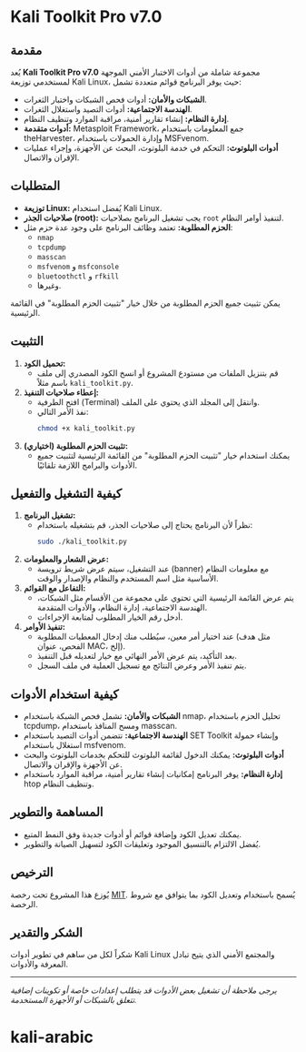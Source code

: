 # Kali Toolkit Pro v7.0

## مقدمة
يُعد **Kali Toolkit Pro v7.0** مجموعة شاملة من أدوات الاختبار الأمني الموجهة لمستخدمي توزيعة Kali Linux، حيث يوفر البرنامج قوائم متعددة تشمل:
- **الشبكات والأمان:** أدوات فحص الشبكات واختبار الثغرات.
- **الهندسة الاجتماعية:** أدوات التصيد واستغلال الثغرات.
- **إدارة النظام:** إنشاء تقارير أمنية، مراقبة الموارد وتنظيف النظام.
- **أدوات متقدمة:** Metasploit Framework، جمع المعلومات باستخدام theHarvester، وإدارة الحمولات باستخدام MSFvenom.
- **أدوات البلوتوث:** التحكم في خدمة البلوتوث، البحث عن الأجهزة، وإجراء عمليات الإقران والاتصال.

## المتطلبات
- **توزيعة Linux:** يُفضل استخدام Kali Linux.
- **صلاحيات الجذر (root):** يجب تشغيل البرنامج بصلاحيات `root` لتنفيذ أوامر النظام.
- **الحزم المطلوبة:** تعتمد وظائف البرنامج على وجود عدة حزم مثل:
  - `nmap`
  - `tcpdump`
  - `masscan`
  - `msfvenom` و `msfconsole`
  - `bluetoothctl` و `rfkill`
  - وغيرها.
  
يمكن تثبيت جميع الحزم المطلوبة من خلال خيار "تثبيت الحزم المطلوبة" في القائمة الرئيسية.

## التثبيت
1. **تحميل الكود:**
   - قم بتنزيل الملفات من مستودع المشروع أو انسخ الكود المصدري إلى ملف باسم مثلاً `kali_toolkit.py`.
2. **إعطاء صلاحيات التنفيذ:**
   - افتح الطرفية (Terminal) وانتقل إلى المجلد الذي يحتوي على الملف.
   - نفذ الأمر التالي:
     ```bash
     chmod +x kali_toolkit.py
     ```
3. **تثبيت الحزم المطلوبة (اختياري):**
   - يمكنك استخدام خيار "تثبيت الحزم المطلوبة" من القائمة الرئيسية لتثبيت جميع الأدوات والبرامج اللازمة تلقائيًا.

## كيفية التشغيل والتفعيل
1. **تشغيل البرنامج:**
   - نظراً لأن البرنامج يحتاج إلى صلاحيات الجذر، قم بتشغيله باستخدام:
     ```bash
     sudo ./kali_toolkit.py
     ```
2. **عرض الشعار والمعلومات:**
   - عند التشغيل، سيتم عرض شريط ترويسة (banner) مع معلومات النظام الأساسية مثل اسم المستخدم والنظام والإصدار والوقت.
3. **التفاعل مع القوائم:**
   - يتم عرض القائمة الرئيسية التي تحتوي على مجموعة من الأقسام مثل الشبكات، الهندسة الاجتماعية، إدارة النظام، والأدوات المتقدمة.
   - أدخل رقم الخيار المطلوب لمتابعة الإجراءات.
4. **تنفيذ الأوامر:**
   - عند اختيار أمر معين، سيُطلب منك إدخال المعطيات المطلوبة (مثل هدف الفحص، عنوان MAC، إلخ).
   - بعد التأكيد، يتم عرض الأمر النهائي مع خيار لتعديله قبل التنفيذ.
   - يتم تنفيذ الأمر وعرض النتائج مع تسجيل العملية في ملف السجل.

## كيفية استخدام الأدوات
- **الشبكات والأمان:** تشمل فحص الشبكة باستخدام nmap، تحليل الحزم باستخدام tcpdump، ومسح المنافذ باستخدام masscan.
- **الهندسة الاجتماعية:** تتضمن أدوات التصيد باستخدام SET Toolkit وإنشاء حمولة استغلال باستخدام msfvenom.
- **أدوات البلوتوث:** يمكنك الدخول لقائمة البلوتوث للتحكم بخدمات البلوتوث والبحث عن الأجهزة والإقران والاتصال.
- **إدارة النظام:** يوفر البرنامج إمكانيات إنشاء تقارير أمنية، مراقبة الموارد باستخدام htop وتنظيف النظام.

## المساهمة والتطوير
- يمكنك تعديل الكود وإضافة قوائم أو أدوات جديدة وفق النمط المتبع.
- يُفضل الالتزام بالتنسيق الموجود وتعليقات الكود لتسهيل الصيانة والتطوير.

## الترخيص
يُوزع هذا المشروع تحت رخصة [MIT](https://opensource.org/licenses/MIT). يُسمح باستخدام وتعديل الكود بما يتوافق مع شروط الرخصة.

## الشكر والتقدير
شكراً لكل من ساهم في تطوير أدوات Kali Linux والمجتمع الأمني الذي يتيح تبادل المعرفة والأدوات.

---

*يرجى ملاحظة أن تشغيل بعض الأدوات قد يتطلب إعدادات خاصة أو تكوينات إضافية تتعلق بالشبكات أو الأجهزة المستخدمة.*
# kali-arabic
